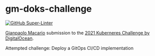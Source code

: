# gm-doks-challenge

[![GitHub Super-Linter](https://github.com/gmacario/gm-doks-challenge/workflows/Lint%20Code%20Base/badge.svg)](https://github.com/marketplace/actions/super-linter)

[Gianpaolo Macario](https://github.com/gmacario) submission to the [2021 Kuberneres Challenge by DigitalOcean](https://www.digitalocean.com/community/pages/kubernetes-challenge).

Attempted challenge: Deploy a GitOps CI/CD implementation

<!-- EOF -->
